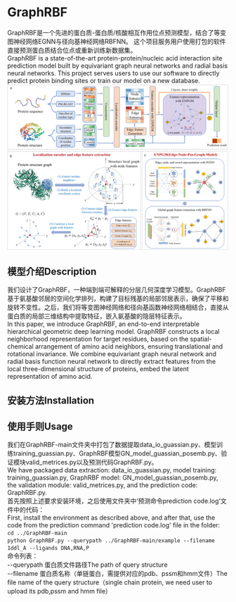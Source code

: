# GraphRBF  
GraphRBF是一个先进的蛋白质-蛋白质/核酸相互作用位点预测模型，结合了等变图神经网络EGNN与径向基神经网络RBFNN。
这个项目服务用户使用打包的软件直接预测蛋白质结合位点或重新训练新数据集。  
GraphRBF is a state-of-the-art protein-protein/nucleic acid interaction site prediction model built by equivariant graph neural networks and radial basis neural networks. 
This project serves users to use our software to directly predict protein binding sites or train our model on a new database.  
![](https://github.com/Wssduer/GraphRBF/blob/main/GraphRBF-main/IMG/GraphRBF_flame.jpg "Overview of GraphRBF")  
## 模型介绍Description 
我们设计了GraphRBF，一种端到端可解释的分层几何深度学习模型。GraphRBF基于氨基酸邻居的空间化学排列，构建了目标残基的局部邻居表示，确保了平移和旋转不变性。之后，我们将等变图神经网络和径向基函数神经网络相结合，直接从蛋白质的局部三维结构中提取特征，嵌入氨基酸的隐层特征表示。  
In this paper, we introduce GraphRBF, an end-to-end interpretable hierarchical geometric deep learning model. GraphRBF constructs a local neighborhood representation for target residues, based on the spatial-chemical arrangement of amino acid neighbors, ensuring translational and rotational invariance. We combine equivariant graph neural network and radial basis function neural network to directly extract features from the local three-dimensional structure of proteins, embed the latent representation of amino acid.  
## 安装方法Installation  
## 使用手则Usage  
我们在GraphRBF-main文件夹中打包了数据提取data_io_guassian.py、模型训练training_guassian.py、GraphRBF模型GN_model_guassian_posemb.py、验证模块valid_metrices.py以及预测代码GraphRBF.py。  
We have packaged data extraction: data_io_guassian.py, model training: training_guassian.py, GraphRBF model: GN_model_guassian_posemb.py, the validation module: valid_metrices.py, and the prediction code: GraphRBF.py.  
首先按照上述要求安装环境，之后使用文件夹中‘预测命令prediction code.log’文件中的代码：  
First, install the environment as described above, and after that, use the code from the prediction command 'prediction code.log' file in the folder:  
  `cd ../GraphRBF-main`  
  `python GraphRBF.py --querypath ../GraphRBF-main/example --filename 1ddl_A --ligands DNA,RNA,P`  
命令列表：  
  --querypath   蛋白质文件路径The path of query structure  
  --filename    蛋白质名称（单链蛋白，需提供对应的pdb、pssm和hmm文件）The file name of the query structure（single chain protein, we need user to upload its pdb,pssm and hmm file）  
  
